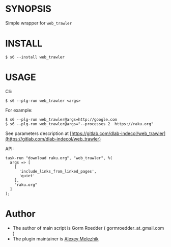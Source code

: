 # SYNOPSIS

Simple wrapper for `web_trawler`


# INSTALL

    $ s6 --install web_trawler

# USAGE

Cli:

    $ s6 --plg-run web_trawler <args>

For example:

    $ s6 --plg-run web_trawler@args=http://google.com
    $ s6 --plg-run web_trawler@args="--processes 2  https://raku.org"

See parameters description at [https://gitlab.com/dlab-indecol/web_trawler](https://gitlab.com/dlab-indecol/web_trawler)

API:

    task-run "download raku.org", "web_trawler", %(
      args => [
        [ 
          'include_links_from_linked_pages',
          'quiet'
        ],
        "raku.org"
      ]
    );

# Author

* The author of main script is Gorm Roedder ( gormroedder_at_gmail.com )
* The plugin maintainer is [Alexey Melezhik](https://github.com/melezhik/)



